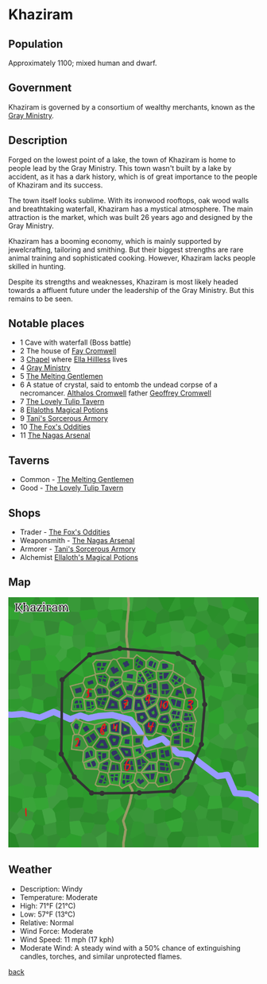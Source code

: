 # Khaziram

## Population

Approximately 1100; mixed human and dwarf.

## Government

Khaziram is governed by a consortium of wealthy merchants, known as the [Gray Ministry](./Gray_Ministry.md).

## Description

Forged on the lowest point of a lake, the town of Khaziram is home to people lead by the Gray Ministry.
This town wasn't built by a lake by accident, as it has a dark history, which is of great importance to the people of Khaziram and its success.

The town itself looks sublime. With its ironwood rooftops, oak wood walls and breathtaking waterfall, Khaziram has a mystical atmosphere.
The main attraction is the market, which was built 26 years ago and designed by the Gray Ministry.

Khaziram has a booming economy, which is mainly supported by jewelcrafting, tailoring and smithing. But their biggest strengths are rare animal training and sophisticated cooking.
However, Khaziram lacks people skilled in hunting.

Despite its strengths and weaknesses, Khaziram is most likely headed towards a affluent future under the leadership of the Gray Ministry. But this remains to be seen.

## Notable places

- 1 Cave with waterfall (Boss battle)
- 2 The house of [Fay Cromwell](./npc/main/Fay_Cromwell.md)
- 3 [Chapel](chapel.png) where [Ella Hillless](./npc/main/Ella_Hillless.md) lives
- 4 [Gray Ministry](./Gray_Ministry.md)
- 5 [The Melting Gentlemen](./taverns/The_Melting_Gentlemen.md)
- 6 A statue of crystal, said to entomb the undead corpse of a necromancer. [Althalos Cromwell](./npc/main/Althalos_Cromwell.md) father [Geoffrey Cromwell](./npc/main/Geoffrey_Cromwell.md)
- 7 [The Lovely Tulip Tavern](./taverns/The_Lovely_Tulip_Tavern.md)
- 8 [Ellaloths Magical Potions](./shops/Ellaloths_Magical_Potions.md)
- 9 [Tani's Sorcerous Armory](./shops/Tanis_Sorcerous_Armory.md)
- 10 [The Fox's Oddities](./shops/The_Foxs_Oddities.md)
- 11 [The Nagas Arsenal](./shops/The_Nagas_Arsenal.md)

## Taverns

- Common - [The Melting Gentlemen](./taverns/The_Melting_Gentlemen.md)
- Good - [The Lovely Tulip Tavern](./taverns/The_Lovely_Tulip_Tavern.md)

## Shops

- Trader - [The Fox's Oddities](./shops/The_Foxs_Oddities.md)
- Weaponsmith - [The Nagas Arsenal](./shops/The_Nagas_Arsenal.md)
- Armorer - [Tani's Sorcerous Armory](./shops/Tanis_Sorcerous_Armory.md)
- Alchemist [Ellaloth's Magical Potions](./shops/Ellaloths_Magical_Potions.md)

## Map

![map](./Khaziram.png)

## Weather

- Description: Windy
- Temperature: Moderate
- High: 71°F (21°C)
- Low: 57°F (13°C)
- Relative: Normal
- Wind Force: Moderate
- Wind Speed: 11 mph (17 kph)
- Moderate Wind: A steady wind with a 50% chance of extinguishing candles, torches, and similar unprotected flames.

[back](../../story.md)
